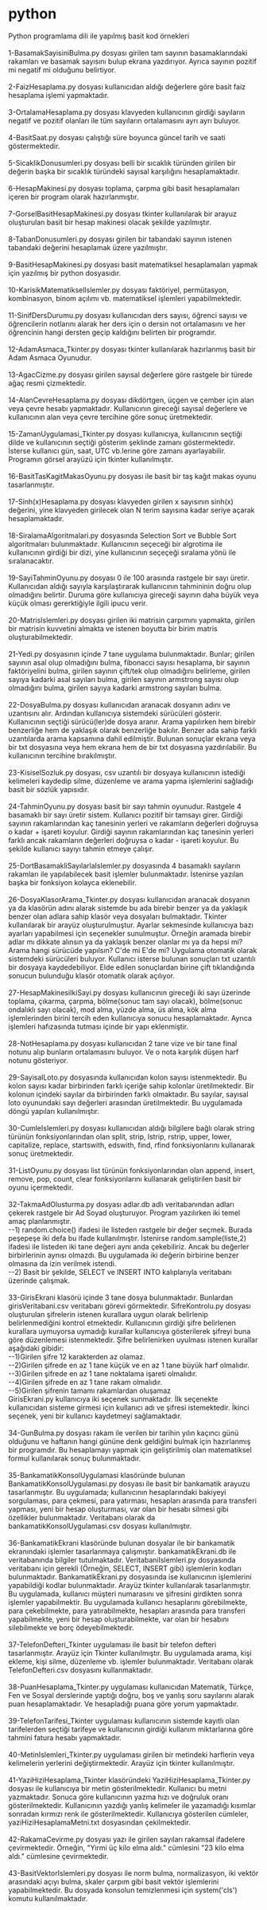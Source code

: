 # python
Python programlama dili ile yapılmış basit kod örnekleri<br><br>
1-BasamakSayisiniBulma.py dosyası girilen tam sayının basamaklarındaki rakamları ve basamak sayısını bulup ekrana yazdırıyor. Ayrıca sayının pozitif mi negatif mi olduğunu belirtiyor.<br><br>
2-FaizHesaplama.py dosyası kullanıcıdan aldığı değerlere göre basit faiz hesaplama işlemi yapmaktadır.<br><br>
3-OrtalamaHesaplama.py dosyası klavyeden kullanıcının girdiği sayıların negatif ve pozitif olanları ile tüm sayıların ortalamasını ayrı ayrı buluyor.<br><br>
4-BasitSaat.py dosyası çalıştığı süre boyunca güncel tarih ve saati göstermektedir.<br><br>
5-SicaklikDonusumleri.py dosyası belli bir sıcaklık türünden girilen bir değerin başka bir sıcaklık türündeki sayısal karşılığını hesaplamaktadır.<br><br>
6-HesapMakinesi.py dosyası toplama, çarpma gibi basit hesaplamaları içeren bir program olarak hazırlanmıştır.<br><br>
7-GorselBasitHesapMakinesi.py dosyası tkinter kullanılarak bir arayuz oluşturulan basit bir hesap makinesi olacak şekilde yazılmıştır.<br><br>
8-TabanDonusumleri.py dosyası girilen bir tabandaki sayının istenen tabandaki değerini hesaplamak üzere yazılmıştır.<br><br>
9-BasitHesapMakinesi.py dosyası basit matematiksel hesaplamaları yapmak için yazılmış bir python dosyasıdır.<br><br>
10-KarisikMatematikselIslemler.py dosyası faktöriyel, permütasyon, kombinasyon, binom açılımı vb. matematiksel işlemleri yapabilmektedir.<br><br>
11-SinifDersDurumu.py dosyası kullanıcıdan ders sayısı, öğrenci sayısı ve öğrencilerin notlarını alarak her ders için o dersin not ortalamasını ve her öğrencinin hangi dersten geçip kaldığını belirten bir programdır.<br><br>
12-AdamAsmaca_Tkinter.py dosyası tkinter kullanılarak hazırlanmış basit bir Adam Asmaca Oyunudur.<br><br>
13-AgacCizme.py dosyası girilen sayısal değerlere göre rastgele bir türede ağaç resmi çizmektedir.<br><br>
14-AlanCevreHesaplama.py dosyası dikdörtgen, üçgen ve çember için alan veya çevre hesabı yapmaktadır. Kullanıcının gireceği sayısal değerlere ve kullanıcının alan veya çevre tercihine göre sonuç üretmektedir.<br><br>
15-ZamanUygulamasi_Tkinter.py dosyası kullanıcıya, kullanıcının seçtiği dilde ve kullanıcının seçtiği gösterim şeklinde zamanı göstermektedir. İsterse kullanıcı gün, saat, UTC vb.lerine göre zamanı ayarlayabilir. Programın görsel arayüzü için tkinter kullanılmıştır.<br><br>
16-BasitTasKagitMakasOyunu.py dosyası ile basit bir taş kağıt makas oyunu tasarlanmıştır.<br><br>
17-Sinh(x)Hesaplama.py dosyası klavyeden girilen x sayısının sinh(x) değerini, yine klavyeden girilecek olan N terim sayısına
kadar seriye açarak hesaplamaktadır.<br><br>
18-SiralamaAlgoritmalari.py dosyasında Selection Sort ve Bubble Sort algoritmaları bulunmaktadır. Kullanıcının seçeceği bir algrotima ile kullanıcının girdiği bir dizi, yine kullanıcının seçeçeği sıralama yönü ile sıralanacaktır.<br><br>
19-SayiTahminOyunu.py dosyası 0 ile 100 arasında rastgele bir sayı üretir. Kullanıcıdan aldığı sayıyla karşılaştırarak kullanıcının tahmininin doğru olup olmadığını belirtir. Duruma göre kullanıcıya gireceği sayının daha büyük veya küçük olması gererktiğiyle ilgili ipucu verir.<br><br>
20-MatrisIslemleri.py dosyası girilen iki matrisin çarpımını yapmakta, girilen bir matrisin kuvvetini almakta ve istenen boyutta bir birim matris oluşturabilmektedir.<br><br>
21-Yedi.py dosyasının içinde 7 tane uygulama bulunmaktadır. Bunlar; girilen sayının asal olup olmadığını bulma, fibonacci sayısı hesaplama, bir sayının faktöriyelini bulma, girilen sayının çift/tek olup olmadığını belirleme, girilen sayıya kadarki asal sayıları bulma, girilen sayının armstrong sayısı olup olmadığını bulma, girilen sayıya kadarki armstrong sayıları bulma.<br><br>
22-DosyaBulma.py dosyası kullanıcıdan aranacak dosyanın adını ve uzantısını alır. Ardından kullanıcıya sistemdeki sürücüleri gösterir. Kullanıcının seçtiği sürücü(ler)de dosya aranır. Arama yapılırken hem birebir benzerliğe hem de yaklaşık olarak benzerliğe bakılır. Benzer ada sahip farklı uzantılarda arama kapsamına dahil edilmiştir. Bulunan sonuçlar ekrana veya bir txt dosyasına veya hem ekrana hem de bir txt dosyasına yazdırılabilir. Bu kullanıcının tercihine bırakılmıştır.<br><br>
23-KisiselSozluk.py dosyası, csv uzantılı bir dosyaya kullanıcının istediği kelimeleri kaydedip silme, düzenleme ve arama yapma işlemlerini sağladığı basit bir sözlük yapısıdır.<br><br>
24-TahminOyunu.py dosyası basit bir sayı tahmin oyunudur. Rastgele 4 basamaklı bir sayı üretir sistem. Kullanıcı pozitif bir tamsayı girer. Girdiği sayının rakamlarından kaç tanesinin yerleri ve rakamların değerleri doğruysa o kadar + işareti koyulur. Girdiği sayının rakamlarından kaç tanesinin yerleri farklı ancak rakamların değerleri doğruysa o kadar - işareti koyulur. Bu şekilde kullanıcı sayıyı tahmin etmeye çalışır.<br><br>
25-DortBasamakliSayılarlaIslemler.py dosyasında 4 basamaklı sayıların rakamları ile yapılabilecek basit işlemler bulunmaktadır. İstenirse yazılan başka bir fonksiyon kolayca eklenebilir.<br><br>
26-DosyaKlasorArama_Tkinter.py dosyası kullanıcıdan aranacak dosyanın ya da klasörün adını alarak sistemde bu ada birebir benzer ya da yaklaşık benzer olan adlara sahip klasör veya dosyaları bulmaktadır. Tkinter kullanılarak bir arayüz oluşturulmuştur. Ayarlar sekmesinde kullanıcıya bazı ayarları yapabilmesi için seçenekler sunulmuştur. Örneğin aramada birebir adlar mı dikkate alınsın ya da yaklaşık benzer olanlar mı ya da hepsi mi? Arama hangi sürücüde yapılsın? C'de mi E'de mi? Uygulama otomatik olarak sistemdeki sürücüleri buluyor. Kullanıcı isterse bulunan sonuçları txt uzantılı bir dosyaya kaydedebiliyor. Elde edilen sonuçlardan birine çift tıklandığında sonucun bulunduğu klasör otomatik olarak açılıyor.<br><br>
27-HesapMakinesiIkiSayi.py dosyası kullanıcının gireceği iki sayı üzerinde toplama, çıkarma, çarpma, bölme(sonuc tam sayı olacak), bölme(sonuc ondalıklı sayı olacak), mod alma, yüzde alma, üs alma, kök alma işlemlerinden birini tercih eden kullanıcıya sonucu hesaplamaktadır. Ayrıca işlemleri hafızasında tutması içinde bir yapı eklenmiştir.<br><br>
28-NotHesaplama.py dosyası kullanıcıdan 2 tane vize ve bir tane final notunu alıp bunların ortalamasını buluyor. Ve o nota karşılık düşen harf notunu gösteriyor.<br><br>
29-SayisalLoto.py dosyasında kullanıcıdan kolon sayısı istenmektedir. Bu kolon sayısı kadar birbirinden farklı içeriğe sahip kolonlar üretilmektedir. Bir kolonun içindeki sayılar da birbirinden farklı olmaktadır. Bu sayılar, sayısal loto oyunundaki sayı değerleri arasından üretilmektedir. Bu uygulamada döngü yapıları kullanılmıştır.<br><br>
30-CumleIslemleri.py dosyası kullanıcıdan aldığı bilgilere bağlı olarak string türünün fonksiyonlarından olan split, strip, lstrip, rstrip, upper, lower, capitalize, replace, startswith, edswith, find, rfind fonksiyonlarını kullanarak sonuç üretmektedir.<br><br>
31-ListOyunu.py dosyası list türünün fonksiyonlarından olan append, insert, remove, pop, count, clear fonksiyonlarını kullanarak geliştirilen basit bir oyunu içermektedir.<br><br>
32-TakmaAdOlusturma.py dosyası adlar.db adlı veritabanından adları çekerek rastgele bir Ad Soyad oluşturuyor. Program yazılırken iki temel amaç planlanmıştır.<br>--1) random.choice() ifadesi ile listeden rastgele bir değer seçmek. Burada peşepeşe iki defa bu ifade kullanılmıştır. İstenirse random.sample(liste,2) ifadesi ile listeden iki tane değeri aynı anda çekebiliriz. Ancak bu değerler birbirlerinin aynısı olmazdı. Bu uygulamada iki değerin birbirine benzer olmasına da izin verilmek istendi.<br>--2) Basit bir şekilde, SELECT ve INSERT INTO kalıplarıyla veritabanı üzerinde çalışmak.<br><br>
33-GirisEkrani klasörü içinde 3 tane dosya bulunmaktadır. Bunlardan girisVeritabani.csv veritabanı görevi görmektedir. SifreKontrolu.py dosyası oluşturulan şifrelerin istenen kurallara uygun olarak belirlenip belirlenmediğini kontrol etmektedir. Kullanıcının girdiği şifre belirlenen kurallara uymuyorsa uymadığı kurallar kullanıcıya gösterilerek şifreyi buna göre düzenlemesi istenmektedir. Şifre belirlenirken uyulması istenen kurallar aşağıdaki gibidir:<br>--1)Girilen şifre 12 karakterden az olamaz.<br>--2)Girilen şifrede en az 1 tane küçük ve en az 1 tane büyük harf olmalıdır.<br>--3)Girilen şifrede en az 1 tane noktalama işareti olmalıdır.<br>--4)Girilen şifrede en az 1 tane rakam olmalıdır.<br>--5)Girilen şifrenin tamamı rakamlardan oluşamaz<br>GirisEkrani.py kullanıcıya iki seçenek sunmaktadır. İlk seçenekte kullanıcıdan sisteme girmesi için kullanıcı adı ve şifresi istemektedir. İkinci seçenek, yeni bir kullanıcı kaydetmeyi sağlamaktadır.<br><br>
34-GunBulma.py dosyası rakam ile verilen bir tarihin yılın kaçıncı günü olduğunu ve haftanın hangi gününe denk geldiğini bulmak için hazırlanmış bir programdır. Bu hesaplamayı yapmak için geliştirilmiş olan matematiksel formul kullanılarak sonuç bulunmaktadır.<br><br>
35-BankamatikKonsolUygulamasi klasöründe bulunan BankamatikKonsolUygulamasi.py dosyası ile basit bir bankamatik arayuzu tasarlanmıştır. Bu uygulamada; kullanıcının hesaplarındaki bakiyeyi sorgulaması, para çekmesi, para yatırması, hesapları arasında para transferi yapması, yeni bir hesap oluşturması, var olan bir hesabı silmesi gibi özellikler bulunmaktadır. Veritabanı olarak da bankamatikKonsolUygulamasi.csv dosyası kullanılmıştır.<br><br>
36-BankamatikEkrani klasöründe bulunan dosyalar ile bir bankamatik ekranındaki işlemler tasarlanmaya çalışmıştır. bankamatikEkrani.db ile veritabanında bilgiler tutulmaktadır. VeritabaniIslemleri.py dosyasında veritabanı için gerekli (Örneğin, SELECT, INSERT gibi) işlemlerin kodları bulunmaktadır. BankamatikEkrani.py dosyasında ise kullanıcının işlemlerini yapabildiği kodlar bulunmaktadır. Arayüz tkinter kullanılarak tasarlanmıştır. Bu uygulamada, kullanıcı müşteri numarasını ve şifresini girdikten sonra işlemler yapabilmektir. Bu uygulamada kullanıcı hesaplarını görebilmekte, para çekebilmekte, para yatırabilmekte, hesapları arasında para transferi yapabilmekte, yeni bir hesap oluşturabilmekte, var olan bir hesabını silebilmekte ve borç ödeyebilmektedir.<br><br>
37-TelefonDefteri_Tkinter uygulaması ile basit bir telefon defteri tasarlanmıştır. Arayüz için Tkinter kullanılmıştır. Bu uygulamada arama, kişi ekleme, kişi silme, düzenleme vb. işlemler bulunmaktadır. Veritabanı olarak TelefonDefteri.csv dosyasını kullanmaktadır.<br><br>
38-PuanHesaplama_Tkinter.py uygulaması kullanıcıdan Matematik, Türkçe, Fen ve Sosyal derslerinde yaptığı doğru, boş ve yanlış soru sayılarını alarak puan hesaplamaktadır. Ve hesapladığı puana göre yorum yapmaktadır.<br><br>
39-TelefonTarifesi_Tkinter uygulaması kullanıcının sistemde kayıtlı olan tarifelerden seçtiği tarifeye ve kullanıcının girdiği kullanım miktarlarına göre tahmini fatura hesabı yapmaktadır.<br><br>
40-MetinIslemleri_Tkinter.py uygulaması girilen bir metindeki harflerin veya kelimelerin yerlerini değiştirmektedir. Arayüz için tkinter kullanılmıştır.<br><br>
41-YaziHiziHesaplama_Tkinter klasöründeki YaziHiziHesaplama_Tkinter.py dosyası ile kullanıcıya bir metin gösterilmektedir. Kullanıcı bu metni yazmaktadır. Sonuca göre kullanıcının yazma hızı ve doğruluk oranı gösterilmektedir. Kullanıcının yazdığı yanlış kelimeler ile yazamadığı kısımlar sonradan kırmızı renk ile gösterilmektedir. Kullanıcıya gösterilen cümleler, yaziHiziHesaplamaMetni.txt dosyasından çekilmektedir.<br><br>
42-RakamaCevirme.py dosyası yazı ile girilen sayıları rakamsal ifadelere çevirmektedir. Örneğin, "Yirmi üç kilo elma aldı." cümlesini "23 kilo elma aldı." cümlesine çevirmektedir.<br><br>
43-BasitVektorIslemleri.py dosyası ile norm bulma, normalizasyon, iki vektör arasındaki açıyı bulma, skaler çarpım gibi basit vektör işlemlerini yapabilmektedir. Bu dosyada konsolun temizlenmesi için system('cls') komutu kullanılmaktadır. 
